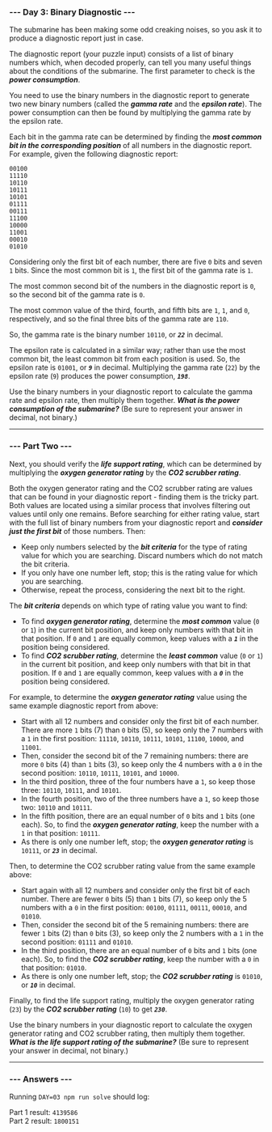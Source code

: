 ### --- Day 3: Binary Diagnostic ---
The submarine has been making some odd creaking noises, so you ask it to produce a diagnostic report just in case.

The diagnostic report (your puzzle input) consists of a list of binary numbers which, when decoded properly, can tell you many useful things about the conditions of the submarine. The first parameter to check is the _**power consumption**_.

You need to use the binary numbers in the diagnostic report to generate two new binary numbers (called the _**gamma rate**_ and the _**epsilon rate**_). The power consumption can then be found by multiplying the gamma rate by the epsilon rate.

Each bit in the gamma rate can be determined by finding the _**most common bit in the corresponding position**_ of all numbers in the diagnostic report. For example, given the following diagnostic report:

```text
00100
11110
10110
10111
10101
01111
00111
11100
10000
11001
00010
01010
```

Considering only the first bit of each number, there are five `0` bits and seven `1` bits. Since the most common bit is `1`, the first bit of the gamma rate is `1`.

The most common second bit of the numbers in the diagnostic report is `0`, so the second bit of the gamma rate is `0`.

The most common value of the third, fourth, and fifth bits are `1`, `1`, and `0`, respectively, and so the final three bits of the gamma rate are `110`.

So, the gamma rate is the binary number `10110`, or _**`22`**_ in decimal.

The epsilon rate is calculated in a similar way; rather than use the most common bit, the least common bit from each position is used. So, the epsilon rate is `01001`, or _**`9`**_ in decimal. Multiplying the gamma rate (`22`) by the epsilon rate (`9`) produces the power consumption, _**`198`**_.

Use the binary numbers in your diagnostic report to calculate the gamma rate and epsilon rate, then multiply them together. _**What is the power consumption of the submarine?**_ (Be sure to represent your answer in decimal, not binary.)

---

### --- Part Two ---
Next, you should verify the _**life support rating**_, which can be determined by multiplying the _**oxygen generator rating**_ by the _**CO2 scrubber rating**_.

Both the oxygen generator rating and the CO2 scrubber rating are values that can be found in your diagnostic report - finding them is the tricky part. Both values are located using a similar process that involves filtering out values until only one remains. Before searching for either rating value, start with the full list of binary numbers from your diagnostic report and _**consider just the first bit**_ of those numbers. Then:

* Keep only numbers selected by the _**bit criteria**_ for the type of rating value for which you are searching. Discard numbers which do not match the bit criteria.
* If you only have one number left, stop; this is the rating value for which you are searching.
* Otherwise, repeat the process, considering the next bit to the right.

The _**bit criteria**_ depends on which type of rating value you want to find:

* To find _**oxygen generator rating**_, determine the _**most common**_ value (`0` or `1`) in the current bit position, and keep only numbers with that bit in that position. If `0` and `1` are equally common, keep values with a _**`1`**_ in the position being considered.
* To find _**CO2 scrubber rating**_, determine the _**least common**_ value (`0` or `1`) in the current bit position, and keep only numbers with that bit in that position. If `0` and `1` are equally common, keep values with a _**`0`**_ in the position being considered.

For example, to determine the _**oxygen generator rating**_ value using the same example diagnostic report from above:

* Start with all 12 numbers and consider only the first bit of each number. There are more `1` bits (7) than `0` bits (5), so keep only the 7 numbers with a `1` in the first position: `11110`, `10110`, `10111`, `10101`, `11100`, `10000`, and `11001`.
* Then, consider the second bit of the 7 remaining numbers: there are more `0` bits (4) than `1` bits (3), so keep only the 4 numbers with a `0` in the second position: `10110`, `10111`, `10101`, and `10000`.
* In the third position, three of the four numbers have a `1`, so keep those three: `10110`, `10111`, and `10101`.
* In the fourth position, two of the three numbers have a `1`, so keep those two: `10110` and `10111`.
* In the fifth position, there are an equal number of `0` bits and `1` bits (one each). So, to find the _**oxygen generator rating**_, keep the number with a `1` in that position: `10111`.
* As there is only one number left, stop; the _**oxygen generator rating**_ is `10111`, or _**`23`**_ in decimal.

Then, to determine the CO2 scrubber rating value from the same example above:

* Start again with all 12 numbers and consider only the first bit of each number. There are fewer `0` bits (5) than `1` bits (7), so keep only the 5 numbers with a `0` in the first position: `00100`, `01111`, `00111`, `00010`, and `01010`.
* Then, consider the second bit of the 5 remaining numbers: there are fewer `1` bits (2) than `0` bits (3), so keep only the 2 numbers with a `1` in the second position: `01111` and `01010`.
* In the third position, there are an equal number of `0` bits and `1` bits (one each). So, to find the _**CO2 scrubber rating**_, keep the number with a `0` in that position: `01010`.
* As there is only one number left, stop; the _**CO2 scrubber rating**_ is `01010`, or _**`10`**_ in decimal.

Finally, to find the life support rating, multiply the oxygen generator rating (`23`) by the _**CO2 scrubber rating**_ (`10`) to get _**`230`**_.

Use the binary numbers in your diagnostic report to calculate the oxygen generator rating and CO2 scrubber rating, then multiply them together. _**What is the life support rating of the submarine?**_ (Be sure to represent your answer in decimal, not binary.)

---

### --- Answers ---

Running `DAY=03 npm run solve` should log:

Part 1 result: `4139586` <br>
Part 2 result: `1800151`
